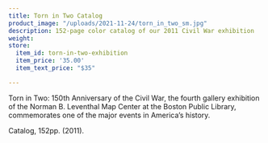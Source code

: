 ```yaml
---
title: Torn in Two Catalog
product_image: "/uploads/2021-11-24/torn_in_two_sm.jpg"
description: 152-page color catalog of our 2011 Civil War exhibition
weight: 
store:
  item_id: torn-in-two-exhibition
  item_price: '35.00'
  item_text_price: "$35"

---
```

Torn in Two: 150th Anniversary of the Civil War, the fourth gallery exhibition of the Norman B. Leventhal Map Center at the Boston Public Library, commemorates one of the major events in America’s history.

Catalog, 152pp. (2011).